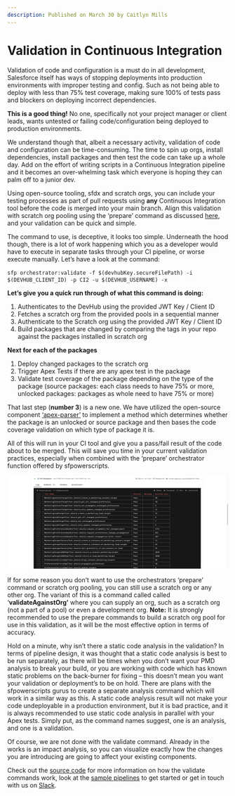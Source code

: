 ```yaml
---
description: Published on March 30 by Caitlyn Mills
---
```


# Validation in Continuous Integration

Validation of code and configuration is a must do in all development, Salesforce itself has ways of stopping deployments into production environments with improper testing and config. Such as not being able to deploy with less than 75% test coverage, making sure 100% of tests pass and blockers on deploying incorrect dependencies.

**This is a good thing!** No one, specifically not your project manager or client leads, wants untested or failing code/configuration being deployed to production environments.

We understand though that, albeit a necessary activity, validation of code and configuration can be time-consuming. The time to spin up orgs, install dependencies, install packages and then test the code can take up a whole day. Add on the effort of writing scripts in a Continuous Integration pipeline and it becomes an over-whelming task which everyone is hoping they can palm off to a junior dev.

Using open-source tooling, sfdx and scratch orgs, you can include your testing processes as part of pull requests using **any** Continuous Integration tool before the code is merged into your main branch. Align this validation with scratch org pooling using the ‘prepare’ command as discussed [here](https://www.linkedin.com/pulse/scratch-orgs-scale-part-2-caitlyn-mills/), and your validation can be quick and simple.

The command to use, is deceptive, it looks too simple. Underneath the hood though, there is a lot of work happening which you as a developer would have to execute in separate tasks through your CI pipeline, or worse execute manually. Let’s have a look at the command:

```
sfp orchestrator:validate -f $(devhubKey.secureFilePath) -i $(DEVHUB_CLIENT_ID) -p CI2 -u $(DEVHUB_USERNAME) -x
```

**Let’s give you a quick run through of what this command is doing:**

1. Authenticates to the DevHub using the provided JWT Key / Client ID
2. Fetches a scratch org from the provided pools in a sequential manner
3. Authenticate to the Scratch org using the provided JWT Key / Client ID
4. Build packages that are changed by comparing the tags in your repo against the packages installed in scratch org

**Next for each of the packages**

1. Deploy changed packages to the scratch org
2. Trigger Apex Tests if there are any apex test in the package
3. Validate test coverage of the package depending on the type of the package (source packages: each class needs to have 75% or more, unlocked packages: packages as whole need to have 75% or more)

That last step (**number 3**) is a new one. We have utilized the open-source component [‘apex-parser’](https://github.com/nawforce/apex-parser) to implement a method which determines whether the package is an unlocked or source package and then bases the code coverage validation on which type of package it is.

All of this will run in your CI tool and give you a pass/fail result of the code about to be merged. This will save you time in your current validation practices, especially when combined with the ‘prepare’ orchestrator function offered by sfpowerscripts.

![](../../.gitbook/assets/1617076893230.png)

If for some reason you don’t want to use the orchestrators ‘prepare’ command or scratch org pooling, you can still use a scratch org or any other org. The variant of this is a command called called ‘**validateAgainstOrg’** where you can supply an org, such as a scratch org (not a part of a pool) or even a development org. **Note:** It is strongly recommended to use the prepare commands to build a scratch org pool for use in this validation, as it will be the most effective option in terms of accuracy.

Hold on a minute, why isn’t there a static code analysis in the validation? In terms of pipeline design, it was thought that a static code analysis is best to be run separately, as there will be times when you don’t want your PMD analysis to break your build, or you are working with code which has known static problems on the back-burner for fixing – this doesn’t mean you want your validation or deployment’s to be on hold. There are plans with the sfpowerscripts gurus to create a separate analysis command which will work in a similar way as this. A static code analysis result will not make your code undeployable in a production environment, but it is bad practice, and it is always recommended to use static code analysis in parallel with your Apex tests. Simply put, as the command names suggest, one is an analysis, and one is a validation.

Of course, we are not done with the validate command. Already in the works is an impact analysis, so you can visualize exactly how the changes you are introducing are going to affect your existing components.

Check out the [source code](https://github.com/Accenture/sfpowerscripts/tree/develop/packages/sfpowerscripts-cli/src/commands/sfpowerscripts/orchestrator) for more information on how the validate commands work, look at the [sample pipelines](https://github.com/dxatscale/easy-spaces-lwc/tree/develop/.github/workflows) to get started or get in touch with us on [Slack](http://dxatscale.slack.com).
